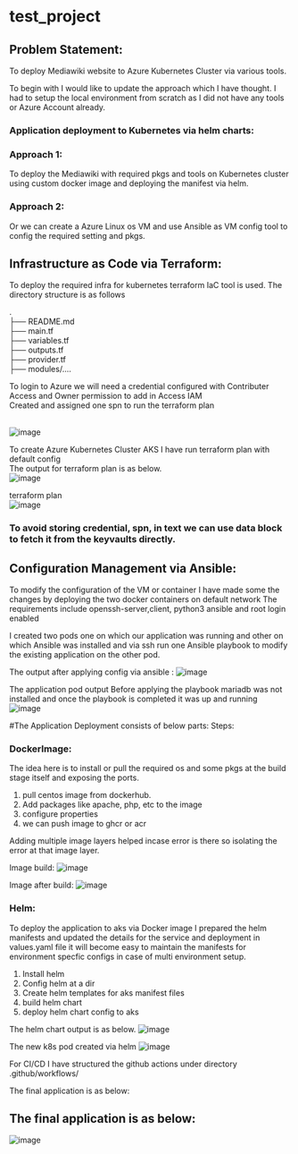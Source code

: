 # test_project


## Problem Statement:
To deploy Mediawiki website to Azure Kubernetes Cluster via various tools.

To begin with I would like to update the approach which I have thought. I had to setup the local environment from scratch as I did not have any tools or Azure Account already.

### Application deployment to Kubernetes via helm charts:

### Approach 1:
To deploy the Mediawiki with required pkgs and tools on Kubernetes cluster using custom docker image and deploying the manifest via helm. 

### Approach 2:
Or we can create a Azure Linux os VM and use Ansible as VM config tool to config the required setting and pkgs.

## Infrastructure as Code via Terraform:

To deploy the required infra for kubernetes terraform IaC tool is used. The directory structure is as follows

.<br />
├── README.md<br />
├── main.tf<br />
├── variables.tf<br />
├── outputs.tf<br />
├── provider.tf <br />
├── modules/....<br />


To login to Azure we will need a credential configured with Contributer Access and Owner permission to add in Access IAM<br />
Created and assigned one spn to run the terraform plan<br /><br />


![image](https://user-images.githubusercontent.com/30085103/179346814-a4421c25-bca0-4be7-8ecc-48238c966964.png)<br />


To create Azure Kubernetes Cluster AKS I have run terraform plan with default config <br />
The output for terraform plan is as below.<br />
![image](https://user-images.githubusercontent.com/30085103/179347729-502d8f9c-da55-4ca1-ac60-f01d63ec4283.png)

terraform plan<br />
![image](https://user-images.githubusercontent.com/30085103/179347786-6e795027-7458-49b7-be7d-a124e4782e1c.png)


### To avoid storing credential, spn, in text we can use data block to fetch it from the keyvaults directly.

## Configuration Management via Ansible: 
To modify the configuration of the VM or container I have made some the changes by deploying the two docker containers on default network The requirements include openssh-server,client, python3 ansible and root login enabled

I created two pods
one on which our application was running and other on which Ansible was installed and via ssh run one Ansible playbook to modify the existing application on the other pod.

The output after applying config via ansible  :
![image](https://user-images.githubusercontent.com/30085103/179346980-93042a4f-0149-4074-bb02-589d31a7e29b.png)

The application pod output 
Before applying the playbook mariadb was not installed and once the playbook is completed it was up and running
![image](https://user-images.githubusercontent.com/30085103/179347074-6ec33c32-2f66-4566-b071-a8ba736dedb1.png)


#The Application Deployment consists of below parts:
Steps:
### DockerImage:
The idea here is to install or pull the required os and some pkgs at the build stage itself and exposing the ports.

1.	pull centos image from dockerhub.
2.	Add packages like apache, php, etc to the image
3.	configure properties
4.	we can push image to ghcr or acr

Adding multiple image layers helped incase error is there so isolating the error at that image layer.

Image build:
![image](https://user-images.githubusercontent.com/30085103/179347579-9c46b593-e203-4827-bff4-a4838b388f80.png)


Image after build:
![image](https://user-images.githubusercontent.com/30085103/179347375-70f4c641-4f28-4f5e-b961-b41371f02891.png)



### Helm:
To deploy the application to aks via Docker image I prepared the helm manifests and updated the details for the service and deployment in values.yaml file it will become easy to maintain the manifests for environment specfic configs in case of multi environment setup.

1.	Install helm
2.	Config helm at a dir
3.	Create helm templates for aks manifest files
4.	build helm chart
5.	deploy helm chart config to aks

The helm chart output is as below.
![image](https://user-images.githubusercontent.com/30085103/179347242-d7526f11-1757-453b-8679-2252e0e96544.png)

The new k8s pod created via helm
![image](https://user-images.githubusercontent.com/30085103/179347286-3936fb05-c2d4-48df-889a-c058a1e0b66e.png)



For CI/CD I have structured the github actions under directory .github/workflows/


The final application is as below:


## The final application is as below:
![image](https://user-images.githubusercontent.com/30085103/179346248-b774cec0-dbef-4818-99e0-13105890a0c0.png)


